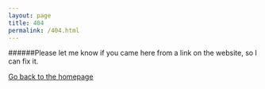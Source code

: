 ```yaml
---
layout: page
title: 404
permalink: /404.html
---
```



######Please let me know if you came here from a link on the website, so I can fix it.

[Go back to the homepage](/)